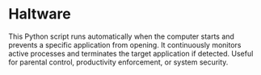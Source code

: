 # Haltware
This Python script runs automatically when the computer starts and prevents a specific application from opening. It continuously monitors active processes and terminates the target application if detected. Useful for parental control, productivity enforcement, or system security.
